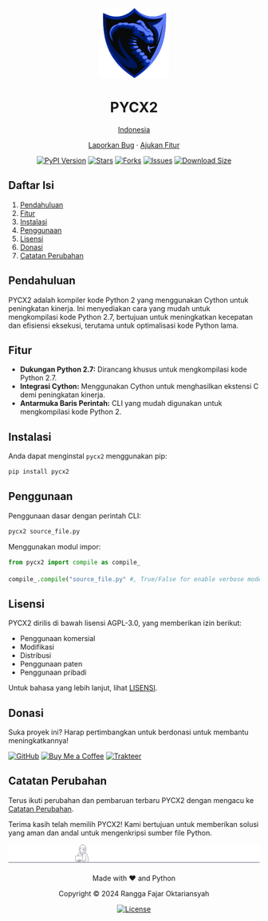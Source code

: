 <div align="center">
  <img src="https://raw.githubusercontent.com/FajarKim/pycx2/master/image/logo.svg" alt="PYCX2 Logo" width="140"/>
  <h1>PYCX2</h1>
  <p><a href="https://github.com/FajarKim/pycx2/blob/master/README-ID.md">Indonesia</a></p>
  <p><a href="https://github.com/FajarKim/pycx2/issues/new?assignees=&labels=bug&projects=&template=bug_report.yml">Laporkan Bug</a> · <a href="https://github.com/FajarKim/pycx2/issues/new?assignees=&labels=enhancement&projects=&template=feature_request.yml">Ajukan Fitur</a></p>
  <p>
    <a href="https://pypi.org/project/pycx2"><img src="https://img.shields.io/pypi/v/pycx2?label=PyPI&labelColor=302d41&color=8aadf4&logoColor=d9e0ee&logo=pypi&style=for-the-badge" alt="PyPI Version"/></a>
    <a href="https://github.com/FajarKim/pycx2/stargazers/"><img src="https://custom-icon-badges.demolab.com/github/stars/FajarKim/pycx2?label=Stars&logo=star&labelColor=302d41&color=c9cbff&logoColor=d9e0ee&style=for-the-badge" alt="Stars"></a>
    <a href="https://github.com/FajarKim/pycx2/network/members/"><img src="https://custom-icon-badges.demolab.com/github/forks/FajarKim/pycx2?label=Forks&logo=fork&labelColor=302d41&color=b5e8e0&logoColor=d9e0ee&style=for-the-badge" alt="Forks"/></a>
    <a href="https://github.com/FajarKim/pycx2/issues"><img src="https://custom-icon-badges.demolab.com/github/issues/FajarKim/pycx2?label=Issues&labelColor=302d41&color=f5a97f&logoColor=d9e0ee&logo=issue&style=for-the-badge" alt="Issues"/></a>
    <a href="https://github.com/FajarKim/pycx2/archive/refs/heads/master.zip"><img src="https://custom-icon-badges.demolab.com/github/languages/code-size/FajarKim/pycx2?label=Download&logo=download&labelColor=302d41&color=b7bdf8&logoColor=d9e0ee&style=for-the-badge" alt="Download Size"/></a>
  </p>
</div>

## Daftar Isi

1. [Pendahuluan](#pendahuluan)
2. [Fitur](#fitur)
3. [Instalasi](#instalasi)
4. [Penggunaan](#penggunaan)
5. [Lisensi](#lisensi)
6. [Donasi](#donasi)
7. [Catatan Perubahan](#catatan-perubahan)

## Pendahuluan

PYCX2 adalah kompiler kode Python 2 yang menggunakan Cython untuk peningkatan kinerja. Ini menyediakan cara yang mudah untuk mengkompilasi kode Python 2.7, bertujuan untuk meningkatkan kecepatan dan efisiensi eksekusi, terutama untuk optimalisasi kode Python lama.

## Fitur

- **Dukungan Python 2.7:** Dirancang khusus untuk mengkompilasi kode Python 2.7.
- **Integrasi Cython:** Menggunakan Cython untuk menghasilkan ekstensi C demi peningkatan kinerja.
- **Antarmuka Baris Perintah:** CLI yang mudah digunakan untuk mengkompilasi kode Python 2.

## Instalasi

Anda dapat menginstal `pycx2` menggunakan pip:

```bash
pip install pycx2
```

## Penggunaan

Penggunaan dasar dengan perintah CLI:

```bash
pycx2 source_file.py
```

Menggunakan modul impor:

```python
from pycx2 import compile as compile_

compile_.compile("source_file.py" #, True/False for enable verbose mode)
```

## Lisensi

PYCX2 dirilis di bawah lisensi AGPL-3.0, yang memberikan izin berikut:
- Penggunaan komersial
- Modifikasi
- Distribusi
- Penggunaan paten
- Penggunaan pribadi

Untuk bahasa yang lebih lanjut, lihat [LISENSI](https://github.com/FajarKim/pycx2/blob/master/LICENSE).

## Donasi

Suka proyek ini? Harap pertimbangkan untuk berdonasi untuk membantu meningkatkannya!

[![GitHub](https://img.shields.io/badge/GitHub-Sponsor-blue?labelColor=302d41&color=f5bde6&logo=github&logoColor=d9e0ee&style=for-the-badge)](https://github.com/sponsors/FajarKim/)
[![Buy Me a Coffee](https://img.shields.io/badge/Buy%20Me%20A%20Coffee-Donate-blue?labelColor=302d41&color=eed49f&logo=buymeacoffee&logoColor=d9e0ee&style=for-the-badge)](https://buymeacoffee.com/fajarkim/)
[![Trakteer](https://custom-icon-badges.demolab.com/badge/Trakteer-Donate-blue?labelColor=302d41&color=ed8796&logo=trakteerid&logoColor=d9e0ee&style=for-the-badge)](https://trakteer.id/fajarkim/)

## Catatan Perubahan

Terus ikuti perubahan dan pembaruan terbaru PYCX2 dengan mengacu ke [Catatan Perubahan](https://github.com/FajarKim/pycx2/releases).

Terima kasih telah memilih PYCX2! Kami bertujuan untuk memberikan solusi yang aman dan andal untuk mengenkripsi sumber file Python.

<div align="center">
  <img src="https://raw.githubusercontent.com/FajarKim/FajarKim/master/images/line.svg?sanitize=true"/>
</div>

<p align="center">Made with ❤️ and Python</p>
<p align="center">Copyright © 2024 Rangga Fajar Oktariansyah</p>
<div align="center">
  <a href="https://github.com/FajarKim/pycx2/blob/master/LICENSE"><img src="https://custom-icon-badges.demolab.com/github/license/FajarKim/pycx2?label=License&labelColor=302d41&color=91d7e3&logo=law&logoColor=d9e0ee&style=for-the-badge" alt="License"></a>
</div>